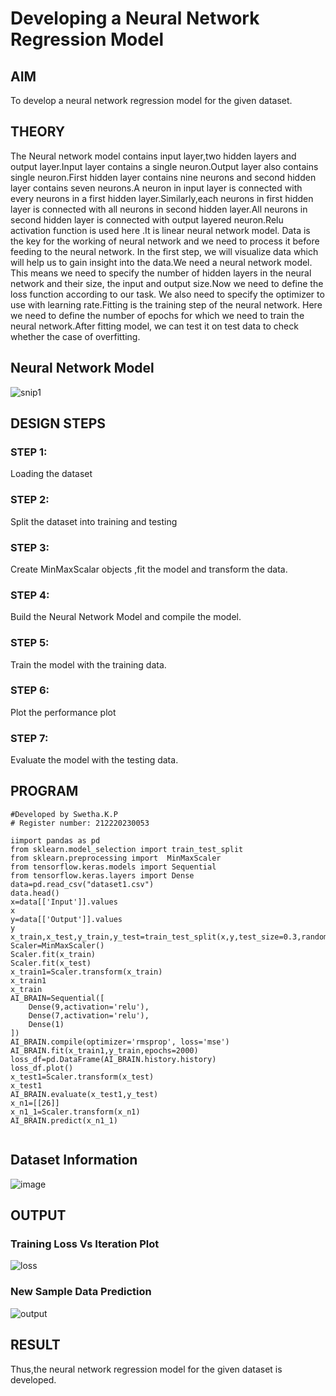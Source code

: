 # Developing a Neural Network Regression Model

## AIM

To develop a neural network regression model for the given dataset.



## THEORY

The Neural network model contains input layer,two hidden layers and output layer.Input layer contains a single neuron.Output layer also contains single neuron.First hidden layer contains nine neurons and second hidden layer contains seven neurons.A neuron in input layer is connected with every neurons in a first hidden layer.Similarly,each neurons in first hidden layer is connected with all neurons in second hidden layer.All neurons in second hidden layer is connected with output layered neuron.Relu activation function is used here .It is linear neural network model.
Data is the key for the working of neural network and we need to process it before feeding to the neural network. In the first step, we will visualize data which will help us to gain insight into the data.We need a neural network model. This means we need to specify the number of hidden layers in the neural network and their size, the input and output size.Now we need to define the loss function according to our task. We also need to specify the optimizer to use with learning rate.Fitting is the training step of the neural network. Here we need to define the number of epochs for which we need to train the neural network.After fitting model, we can test it on test data to check whether the case of overfitting. 

## Neural Network Model

![snip1](https://user-images.githubusercontent.com/75235209/187214846-d5a573b6-2952-44d3-8f2d-84b48a85655e.PNG)



## DESIGN STEPS

### STEP 1:

Loading the dataset

### STEP 2:

Split the dataset into training and testing

### STEP 3:

Create MinMaxScalar objects ,fit the model and transform the data.

### STEP 4:

Build the Neural Network Model and compile the model.

### STEP 5:

Train the model with the training data.

### STEP 6:

Plot the performance plot

### STEP 7:

Evaluate the model with the testing data.

## PROGRAM

```
#Developed by Swetha.K.P
# Register number: 212220230053

iimport pandas as pd
from sklearn.model_selection import train_test_split
from sklearn.preprocessing import  MinMaxScaler
from tensorflow.keras.models import Sequential
from tensorflow.keras.layers import Dense
data=pd.read_csv("dataset1.csv")
data.head()
x=data[['Input']].values
x
y=data[['Output']].values
y
x_train,x_test,y_train,y_test=train_test_split(x,y,test_size=0.3,random_state=33)
Scaler=MinMaxScaler()
Scaler.fit(x_train)
Scaler.fit(x_test)
x_train1=Scaler.transform(x_train)
x_train1
x_train
AI_BRAIN=Sequential([
    Dense(9,activation='relu'),
    Dense(7,activation='relu'),
    Dense(1)
])
AI_BRAIN.compile(optimizer='rmsprop', loss='mse')
AI_BRAIN.fit(x_train1,y_train,epochs=2000)
loss_df=pd.DataFrame(AI_BRAIN.history.history)
loss_df.plot()
x_test1=Scaler.transform(x_test)
x_test1
AI_BRAIN.evaluate(x_test1,y_test)
x_n1=[[26]]
x_n1_1=Scaler.transform(x_n1)
AI_BRAIN.predict(x_n1_1)


```
## Dataset Information
![image](https://user-images.githubusercontent.com/75235209/187224852-6acca557-84e0-44ba-9c81-07ab4175d19b.png)

## OUTPUT

### Training Loss Vs Iteration Plot

![loss](https://user-images.githubusercontent.com/75235209/187225297-db11357c-2e40-459e-af90-187fc068a336.PNG)


### New Sample Data Prediction
![output](https://user-images.githubusercontent.com/75235209/187225587-e7cbc048-ad4b-4541-b99e-ebf5c0f49a2e.PNG)


## RESULT

Thus,the neural network regression model for the given dataset is developed.
